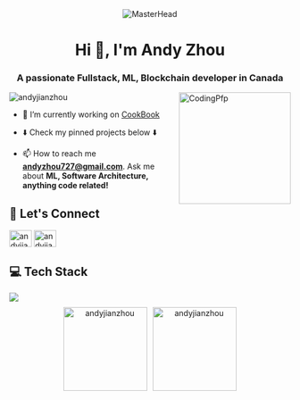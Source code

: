 <!-- Make a masterhead -->
<div align="center">
  <img src="https://imgur.com/oPMKj3z.gif" alt="MasterHead">
</div>

<h1 align="center">Hi 👋, I'm Andy Zhou</h1>
<h3 align="center">A passionate Fullstack, ML, Blockchain developer in Canada</h3>
<img align="right" alt="CodingPfp" width="200" src="https://media.tenor.com/lNtmoshuUI8AAAAi/bahroo-hacker.gif">

<p align="left"> <img src="https://komarev.com/ghpvc/?username=andyjianzhou&label=Profile%20views&color=0e75b6&style=flat" alt="andyjianzhou" /> </p>

<!-- <p align="left"> <a href="https://github.com/ryo-ma/github-profile-trophy"><img src="https://github-profile-trophy.vercel.app/?username=andyjianzhou" alt="andyjianzhou" /></a> </p> -->

- 🔭 I’m currently working on [CookBook](https://github.com/andyjianzhou/CookBook)

- ⬇️ Check my pinned projects below ⬇️

- 📫 How to reach me **andyzhou727@gmail.com**. Ask me about **ML, Software Architecture, anything code related!**

<h2 align="left">🤝 Let's Connect</h2>
<p align="left">
<a href="https://www.linkedin.com/in/andy-zhou-3a1a47201/" target="blank"><img align="center" src="https://raw.githubusercontent.com/rahuldkjain/github-profile-readme-generator/master/src/images/icons/Social/linked-in-alt.svg" alt="andyjianzhou" height="30" width="40" /></a>
<a href="https://kaggle.com/andyjianzhou" target="blank"><img align="center" src="https://raw.githubusercontent.com/rahuldkjain/github-profile-readme-generator/master/src/images/icons/Social/kaggle.svg" alt="andyjianzhou" height="30" width="40" /></a>
</p>

<h2 align="left">💻 Tech Stack</h2>
<div align="left">
  <a href="https://skillicons.dev">
    <img src="https://skillicons.dev/icons?i=python,java,c,cpp,css,django,flask,firebase,aws,git,graphql,html,js,linux,mysql,opencv,pytorch,react,ts,docker,redis,tensorflow,matlab,postgres" />
  </a>
</div>
<div align="center" style="display: flex; justify-content: center; align-items: center; gap: 10px; flex-wrap: wrap; margin-top: 10px;">
    <img src="https://github-readme-stats-sigma-five.vercel.app/api?username=andyjianzhou&show_icons=true&theme=dark&hide_border=false" alt="andyjianzhou" height="150px"/>
    <img src="https://github-readme-streak-stats.herokuapp.com/?user=andyjianzhou&theme=dark&hide_border=false" alt="andyjianzhou" height="150px"/>
</div>
